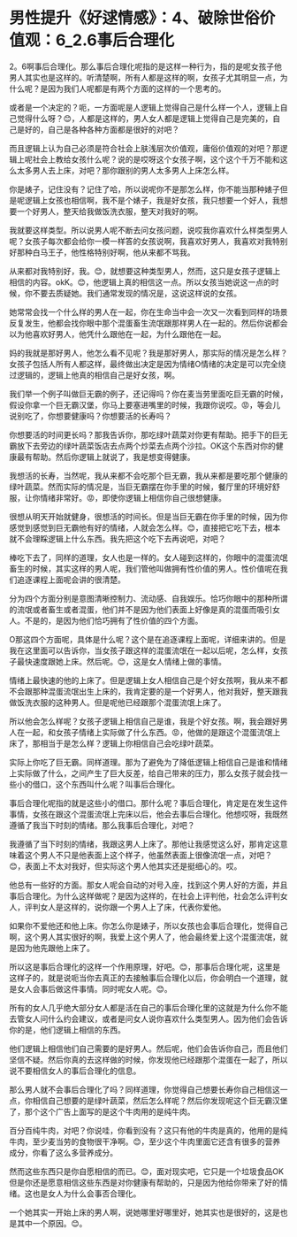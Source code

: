 # 男性提升《好逑情感》：4、破除世俗价值观：6_2.6事后合理化

2。6啊事后合理化。那么事后合理化呢指的是这样一种行为，指的是呢女孩子他男人其实也是这样的。听清楚啊，所有人都是这样的啊，女孩子尤其明显一点，为什么呢？是因为我们人呢都是有两个方面的这样的一个思考的。

或者是一个决定的？呃，一方面呢是人逻辑上觉得自己是什么样一个人，逻辑上自己觉得什么呀？😊，人都是这样的，男人女人都是逻辑上觉得自己是完美的，自己是好的，自己是各种各种方面都是很好的对吧？

而且逻辑上认为自己必须是符合社会上肤浅层次价值观，庸俗价值观的对吧？那逻辑上呢社会上教给女孩什么呢？说的是哎呀这个女孩子啊，这个这个千万不能和这么太多男人去上床，对吧？那你跟别的男人太多男人上床怎么样。

你是婊子，记住没有？记住了哈，所以说呢你不是那怎么样，你不能当那种婊子但是呢逻辑上女孩也相信啊，我不是个婊子，我是好女孩，我只想要一个好人，我想要一个好男人，整天给我做饭洗衣服，整天对我好的啊。

我就要这样类型。所以说男人呢不断去问女孩问题，说哎我你喜欢什么样类型男人呢？女孩子每次都会给你一模一样答的女孩说啊，我喜欢好男人，我喜欢对我特别好那种白马王子，他性格特别好啊，他从来都不骂我。

从来都对我特别好，我。😊，就想要这种类型男人，然而，这只是女孩子逻辑上相信的内容。okK。😊，他逻辑上真的相信这一点。所以女孩当她说这一点的时候，你不要去质疑她。我们通常发现的情况是，这说这样说的女孩。

她常常会找一个什么样的男人在一起，你在生命当中会一次又一次看到同样的场景反复发生，他都会找你眼中那个混蛋畜生流氓跟那样男人在一起的。然后你说都会以为他喜欢好男人，他凭什么跟他在一起，为什么跟他在一起。

妈的我就是那好男人，他怎么看不见呢？我是那好男人，那实际的情况是怎么样？女孩子包括人所有人都这样，最终做出决定是因为情绪O情绪的决定是可以完全绕过逻辑的，逻辑上他真的相信自己是好女孩，啊。

我们举一个例子叫做巨无霸的例子，还记得吗？你在麦当劳里面吃巨无霸的时候，假设你拿一个巨无霸汉堡，你马上要塞进嘴里的时候，我跟你说哎。😡，等会儿说别吃了，你想要健康吗？你想要活的长寿吗？

你想要活的时间更长吗？那我告诉你，那吃绿叶蔬菜对你更有帮助。把手下的巨无霸放下去旁边的绿叶蔬菜饭店去点两个炒菜去点两个沙拉。OK这个东西对你的健康最有帮助。然后你逻辑上就说了，我是想变得健康。

我想活的长寿，当然呢，我从来都不会吃那个巨无霸，我从来都是要吃那个健康的绿叶蔬菜。然而实际的情况是，当巨无霸摆在你手里的时候，餐厅里的环境好舒服，让你情绪非常好。😡，即使你逻辑上相信你自己很想健康。

很想从明天开始就健身，很想活的时间长。但是当巨无霸在你手里的时候，因为你感觉到感觉到巨无霸他有好的情绪，人就会怎么样。😊，直接把它吃下去，根本就不会理睬逻辑上什么东西。我先把这个吃下去再说吧，对吧？

棒吃下去了，同样的道理，女人也是一样的。女人碰到这样的，你眼中的混蛋流氓畜生的时候，其实这样的男人呢，我们管他叫做拥有性价值的男人。性价值呢在我们追逐课程上面呢会讲的很清楚。

分为四个方面分别是意图清晰控制力、流动感、自我娱乐。恰巧你眼中的那种所谓的流氓或者畜生或者混蛋，他们并不是因为他们表面上好像是真的混蛋而吸引女人。不是的，是因为他们恰巧拥有了性价值的四个方面。

O那这四个方面呢，具体是什么呢？这个是在追逐课程上面呢，详细来讲的。但是我在这里面可以告诉你，当女孩子跟这样的混蛋流氓在一起以后呢，怎么样，女孩子最快速度跟她上床。然后呢。😊，这是女人情绪上做的事情。

情绪上最快速的他的上床了。但是逻辑上女人相信自己是个好女孩啊，我从来不都不会跟那种混蛋流氓出生上床的，我肯定要的是一个好男人，他对我好，整天跟我做饭洗衣服的这种男人。但是呢他已经跟那个混蛋流氓上床了。

所以他会怎么样呢？女孩子逻辑上相信自己是谁，我是个好女孩。啊，我会跟好男人在一起，和女孩子情绪上实际做了什么东西。😡，他做的是跟这个混蛋流氓上床了，那相当于是怎么样？逻辑上你相信自己会吃绿叶蔬菜。

实际上你吃了巨无霸。同样道理。那为了避免为了降低逻辑上相信自己是谁和情绪上实际做了什么，之间产生了巨大反差，给自己带来的压力，那么女孩子就会找一些小的借口，这个东西叫什么呢？叫事后合理化。

事后合理化呢指的就是这些小的借口。那什么呢？事后合理化，肯定是在发生这件事情，女孩在跟这个混蛋流氓上完床以后，他会去事后合理化。他想哎呀，我既然遵循了我当下时刻的情绪。那么我事后合理化，对吧？

我遵循了当下时刻的情绪，我跟这男人上床了。那他让我感觉这么好，那肯定这意味着这个男人不只是他表面上这个样子，他虽然表面上很像流氓一点，对吧？😊，表面上不太对我好，但实际这个男人他其实还是挺细心的。哎。

他总有一些好的方面。那女人呢会自动的对号入座，找到这个男人好的方面，并且事后合理化。为什么这样做呢？是因为这样的，在社会上评判他，社会怎么评判女人，评判女人是这样的，说你跟一个男人上了床，代表你爱他。

如果你不爱他还和他上床。你怎么你是婊子，所以女孩也会事后合理化，觉得自己啊，这个男人其实很好的啊，我爱上这个男人了，他会最终爱上这个混蛋流氓，就是因为他先跟他上床了。

所以这是事后合理化的这样一个作用原理，好吧。😊，那事后合理化呢，这里是这样子的，就是说呃当你去真正的去接触事后合理化以后，你会明白一个道理，就是女人会事后做这件事情。同时呢女人呢。😊。

所有的女人几乎绝大部分女人都是活在自己的事后合理化里的这就是为什么你不能去管女人问什么约会建议，或者是问女人说你喜欢什么类型男人。因为他们会告诉你的是，他们逻辑上相信的东西。

他们逻辑上相信他们自己需要的是好男人。然后呢，他们会告诉你自己，而且他们坚信不疑。然后你真的去这样做的时候，你发现他已经跟那个混蛋在一起了，所以说不要相信女人的事后合理化的信息。

那么男人就不会事后合理化了吗？同样道理，你觉得自己想要长寿你自己相信这一点，你相信自己想要的是绿叶蔬菜，然后怎么样呢？然后你发现呢这个巨无霸汉堡了，那个这个广告上面写的是这个牛肉用的是纯牛肉。

百分百纯牛肉，对吧？你说哇，你看到没有？这只有他的牛肉是真的，他用的是纯牛肉，至少麦当劳的食物很干净啊。😊，至少这个牛肉里面它还含有很多的营养成分，你看了这么多营养成分。

然而这些东西只是你自愿相信的而已。😊，面对现实吧，它只是一个垃圾食品OK但是你还是愿意相信这些东西是对你健康有帮助的，只是因为他给你带来了好的情绪。这也是女人为什么会事否合理化。

一个她其实一开始上床的男人啊，说她哪里好哪里好，她其实也是很好的，这是也是其中一个原因。😊。